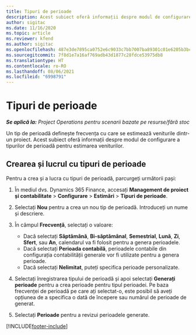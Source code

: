 ```yaml
---
title: Tipuri de perioade
description: Acest subiect oferă informații despre modul de configurare a tipurilor de perioadă pentru estimarea veniturilor.
author: sigitac
ms.date: 11/16/2020
ms.topic: article
ms.reviewer: kfend
ms.author: sigitac
ms.openlocfilehash: 487e3de7895ca0752e6c9033c7bb7007ba89301c01e6205b3bc8a7d750724bc9
ms.sourcegitcommit: 7f8d1e7a16af769adb43d1877c28fdce53975db8
ms.translationtype: HT
ms.contentlocale: ro-RO
ms.lasthandoff: 08/06/2021
ms.locfileid: "6998791"
---
```

# <a name="period-types"></a>Tipuri de perioade

_**Se aplică la:** Project Operations pentru scenarii bazate pe resurse/fără stoc_

Un tip de perioadă definește frecvența cu care se estimează veniturile dintr-un proiect. Acest subiect oferă informații despre modul de configurare a tipurilor de perioadă pentru estimarea veniturilor. 

## <a name="create-and-work-with-period-types"></a>Crearea și lucrul cu tipuri de perioade
Pentru a crea și a lucra cu tipuri de perioadă, parcurgeți următorii pași:

1. În mediul dvs. Dynamics 365 Finance, accesați **Management de proiect și contabilitate** > **Configurare** > **Estimări** > **Tipuri de perioade**.
2. Selectați **Nou** pentru a crea un nou tip de perioadă. Introduceți un nume și descriere.
3. În câmpul **Frecvență**, selectați o valoare:

    - Dacă selectați **Săptămână**, **Bi-săptămânal**, **Semestrial**, **Lună**, **Zi**, **Sfert**, sau **An**, calendarul va fi folosit pentru a genera perioadele. 
    - Dacă selectați **Perioada contabilă**, perioadele contabile din configurația contabilității generale vor fi utilizate pentru a genera perioade.
    - Dacă selectați **Nelimitat**, puteți specifica perioade personalizate.
4. Selectați înregistrarea tipului de perioadă și apoi selectați **Generați perioade** pentru a crea perioade pentru tipul perioadei. Pe baza frecvenței de perioadă pe care ați selectat-o, este posibil să aveți opțiunea de a specifica o dată de începere sau numărul de perioade de generat.
5. Selectați **Perioade** pentru a revizui perioadele generate.



[!INCLUDE[footer-include](../includes/footer-banner.md)]